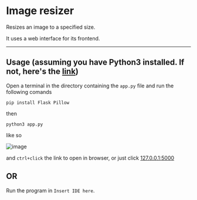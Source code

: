 # Image resizer

Resizes an image to a specified size.

It uses a web interface for its frontend.

---

## Usage (assuming you have Python3 installed. If not, here's the [link](https://www.python.org/downloads/))

Open a terminal in the directory containing the `app.py` file and run the following comands
```python3
pip install Flask Pillow
```
then

```python3
python3 app.py
```
like so

![image](https://github.com/user-attachments/assets/af09dafc-5f90-4618-b587-de155e59ddd3)

and `ctrl+click` the link to open in browser, or just click [127.0.0.1:5000](http://127.0.0.1:5000)

## OR

Run the program in `Insert IDE here`.
